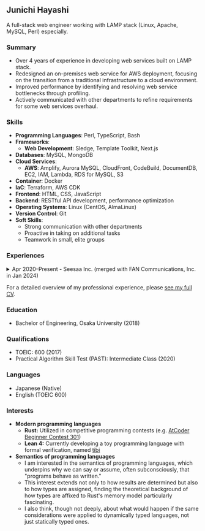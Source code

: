 ## Junichi Hayashi

A full-stack web engineer working with LAMP stack (Linux, Apache, MySQL, Perl) especially.

### Summary

- Over 4 years of experience in developing web services built on LAMP stack.
- Redesigned an on-premises web service for AWS deployment, focusing on the transition from a traditional infrastructure to a cloud environment.
- Improved performance by identifying and resolving web service bottlenecks through profiling.
- Actively communicated with other departments to refine requirements for some web services overhaul.

### Skills

- **Programming Languages**: Perl, TypeScript, Bash
- **Frameworks**: 
  - **Web Development**: Sledge, Template Toolkit, Next.js
- **Databases**: MySQL, MongoDB
- **Cloud Services**: 
  - **AWS**: Amplify, Aurora MySQL, CloudFront, CodeBuild, DocumentDB, EC2, IAM, Lambda, RDS for MySQL, S3
- **Container**: Docker
- **IaC**: Terraform, AWS CDK
- **Frontend**: HTML, CSS, JavaScript
- **Backend**: RESTful API development, performance optimization
- **Operating Systems**: Linux (CentOS, AlmaLinux)
- **Version Control**: Git
- **Soft Skills**: 
  - Strong communication with other departments
  - Proactive in taking on additional tasks
  - Teamwork in small, elite groups

### Experiences

<details>
<summary>
Apr 2020&ndash;Present -
Seesaa Inc. (merged with FAN Communications, Inc. in Jan 2024)
</summary>

- **Engineer**, transitioned from Blog Media Division (Apr 2020–Dec 2023) to A8.net Division (Jan 2024–Present)

Comprehensively involved in the development, operation, and maintenance of multiple web services, including Seesaa Blog and Boom App Games.
Successfully transitioned an on-premises web service to AWS under the principle of lift and shift, focusing on the transition from traditional infrastructure to a cloud environment.
Involved in physical infrastructure management in data centers for on-premises web services.
Proactively took on additional tasks in a small but elite team, ensuring all aspects of service delivery were covered.

- **Team size:** 3&ndash;5 people
- **Technologies:**
  - Languages: Perl, TypeScript, Bash
  - Frameworks: Sledge (a web framework in Perl), Template Toolkit, Next.js, jQuery
  - Databases: MySQL, MongoDB (DocumentDB)
  - Container: Docker
  - IaC: Terraform, AWS CDK
  - Infrastractures: AWS, on-premises
- **Projects:**
  - Developed backend on LAMP stack to add new features
  - Migrated on-premises MongoDB to AWS DocumentDB
  - Improved response time by resolving bottlenecks based on performance profiling
  - Developed frontend of SSG site using Next.js with the in-house headless CMS
  - Managed wiring changes due to data center network changes
</details>

For a detailed overview of my professional experience, please [see my full CV](./CV.md).

### Education

- Bachelor of Engineering, Osaka University (2018)

### Qualifications

- TOEIC: 600 (2017)
- Practical Algorithm Skill Test (PAST): Intermediate Class (2020)

### Languages
- Japanese (Native)
- English (TOEIC 600)

### Interests

- **Modern programming languages**
  - **Rust:** Utilized in competitive programming contests (e.g. [AtCoder Beginner Contest 301](https://github.com/nahcnuj/CompetitiveProgramming/tree/master/ABC/301/src/bin))
  - **Lean 4:** Currently developing a toy programming language with formal verification, named [tibi](https://github.com/nahcnuj/tibi)
- **Semantics of programming languages**
  - I am interested in the semantics of programming languages, which underpins why we can say or assume, often subconsciously, that "programs behave as written."
  - This interest extends not only to how results are determined but also to how types are assigned, finding the theoretical background of how types are affixed to Rust's memory model particularly fascinating.
  - I also think, though not deeply, about what would happen if the same considerations were applied to dynamically typed languages, not just statically typed ones.
